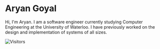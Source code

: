 # Aryan Goyal

Hi, I'm Aryan. I am a software engineer currently studying Computer Engineering at the University of Waterloo. I have previously worked on the design and implementation of systems of all sizes. 

![Visitors](https://visitor-badge.laobi.icu/badge?page_id=aryan-goyal.aryan-goyal)
